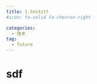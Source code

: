 ```yaml
---
title: 1.teststt
#icon: fa-solid fa-chevron-right

categories:
  - 技术
tag:
  - future
---
```


# sdf
